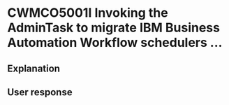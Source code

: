 # CWMCO5001I Invoking the AdminTask to migrate IBM Business Automation Workflow schedulers ...

## Explanation

## User response